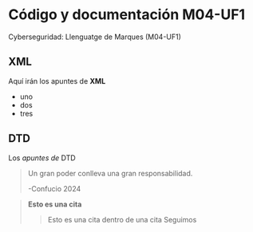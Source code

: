 # Código y documentación M04-UF1
Cyberseguridad: Llenguatge de Marques (M04-UF1)

## XML
Aquí irán los apuntes de **XML**

* uno
* dos
* tres

## DTD
Los _apuntes de_ DTD

> Un gran poder conlleva
> una gran responsabilidad.
>
> -Confucio 2024

> **Esto es una cita**
>> Esto es una cita dentro de una cita
> Seguimos